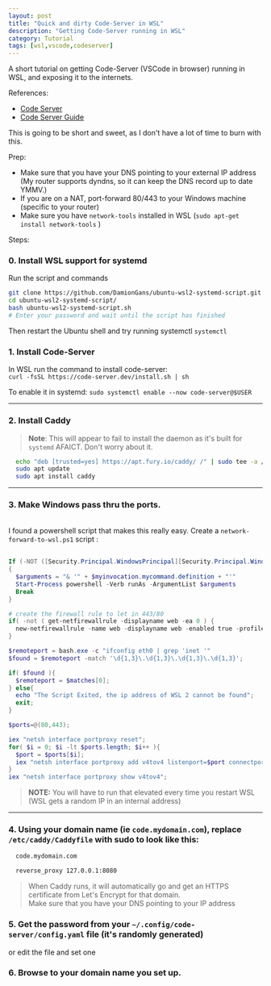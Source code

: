```yaml
---
layout: post
title: "Quick and dirty Code-Server in WSL"
description: "Getting Code-Server running in WSL"
category: Tutorial
tags: [wsl,vscode,codeserver]
---
```


A short tutorial on getting Code-Server (VSCode in browser) running in WSL, and exposing it to the internets.

References: 
  - [Code Server](https://github.com/cdr/code-server)
  - [Code Server Guide](https://github.com/cdr/code-server/blob/v3.5.0/doc/guide.md)
  
This is going to be short and sweet, as I don't have a lot of time to burn with this.

Prep:
- Make sure that you have your DNS pointing to your external IP address (My router supports dyndns, so it can keep the DNS record up to date YMMV.)
- If you are on a NAT, port-forward 80/443 to your Windows machine (specific to your router)
- Make sure you have `network-tools` installed in WSL (`sudo apt-get install network-tools` ) 

Steps:
### 0. Install WSL support for systemd
Run the script and commands

``` sh
git clone https://github.com/DamionGans/ubuntu-wsl2-systemd-script.git
cd ubuntu-wsl2-systemd-script/
bash ubuntu-wsl2-systemd-script.sh
# Enter your password and wait until the script has finished
```

Then restart the Ubuntu shell and try running systemctl
`systemctl`

### 1. Install Code-Server
In WSL run the command to install code-server:<br>
  `curl -fsSL https://code-server.dev/install.sh | sh`

To enable it in systemd:
  `sudo systemctl enable --now code-server@$USER`
<hr>

### 2. Install Caddy
>__Note__: This will appear to fail to install the daemon as it's built for `systemd` AFAICT. Don't worry about it. 

``` sh
  echo "deb [trusted=yes] https://apt.fury.io/caddy/ /" | sudo tee -a /etc/apt/sources.list.d/caddy-fury.list
  sudo apt update
  sudo apt install caddy
```
<hr>

### 3. Make Windows pass thru the ports. 
<br> I found a powershell script that makes this really easy. Create a `network-forward-to-wsl.ps1` script : 

``` powershell
 
If (-NOT ([Security.Principal.WindowsPrincipal][Security.Principal.WindowsIdentity]::GetCurrent()).IsInRole([Security.Principal.WindowsBuiltInRole] "Administrator"))
{
  $arguments = "& '" + $myinvocation.mycommand.definition + "'"
  Start-Process powershell -Verb runAs -ArgumentList $arguments
  Break
}

# create the firewall rule to let in 443/80
if( -not ( get-netfirewallrule -displayname web -ea 0 ) {
  new-netfirewallrule -name web -displayname web -enabled true -profile any -action allow -localport 80,443 -protocol tcp 
}

$remoteport = bash.exe -c "ifconfig eth0 | grep 'inet '"
$found = $remoteport -match '\d{1,3}\.\d{1,3}\.\d{1,3}\.\d{1,3}';

if( $found ){
  $remoteport = $matches[0];
} else{
  echo "The Script Exited, the ip address of WSL 2 cannot be found";
  exit;
}

$ports=@(80,443);

iex "netsh interface portproxy reset";
for( $i = 0; $i -lt $ports.length; $i++ ){
  $port = $ports[$i];
  iex "netsh interface portproxy add v4tov4 listenport=$port connectport=$port connectaddress=$remoteport";
}
iex "netsh interface portproxy show v4tov4";
```

> __NOTE:__ You will have to run that elevated every time you restart WSL (WSL gets a random IP in an internal address)
<hr>

### 4. Using your domain name (ie `code.mydomain.com`), replace `/etc/caddy/Caddyfile` with sudo to look like this:
``` sh
  code.mydomain.com

  reverse_proxy 127.0.0.1:8080
```
> When Caddy runs, it will automatically go and get an HTTPS certificate from Let's Encrypt for that domain. 
> <br>Make sure that you have your DNS pointing to your IP address


### 5. Get the password from your `~/.config/code-server/config.yaml` file (it's randomly generated) <br>
or edit the file and set one

### 6. Browse to your domain name you set up.

  
